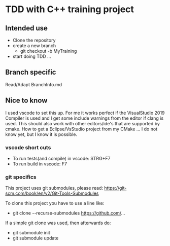 # TDD with C++ training project

## Intended use

* Clone the repository
* create a new branch
    * git checkout -b MyTraining
* start doing TDD ...

## Branch specific

Read/Adapt BranchInfo.md

## Nice to know

I used vscode to set this up. For me it works perfect if the VisualStudio 2019 Compiler is used and I get some include warnings from the editor if clang is used. This should also work with other editors/ide's that are supported by cmake. How to get a Eclipse/VsStudio project from my CMake ... I do not know yet, but I know it is possible.

### vscode short cuts

* To run tests(and compile) in vscode: STRG+F7
* To run build in vscode: F7

### git specifics

This project uses git submodules, please read:
<https://git-scm.com/book/en/v2/Git-Tools-Submodules>

To clone this project you have to use a line like:

* git clone --recurse-submodules https://github.com/...

If a simple git clone was used, then afterwards do:

* git submodule init
* git submodule update
